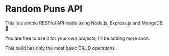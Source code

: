 # Random Puns API

This is a simple RESTful API made using Node.js, Express.js and MongoDB. 🤖

You are free to use it for your own projects, I'll be adding more soon.

This build has only the most basic CRUD operations.
